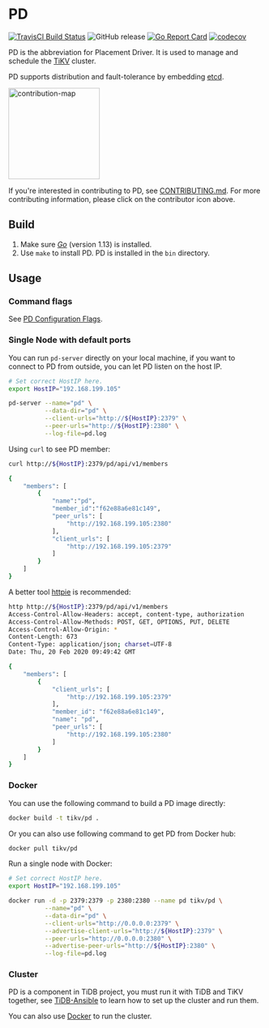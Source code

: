 # PD

[![TravisCI Build Status](https://travis-ci.org/tikv/pd.svg?branch=master)](https://travis-ci.org/tikv/pd)
![GitHub release](https://img.shields.io/github/release/tikv/pd.svg)
[![Go Report Card](https://goreportcard.com/badge/github.com/tikv/pd)](https://goreportcard.com/report/github.com/tikv/pd)
[![codecov](https://codecov.io/gh/tikv/pd/branch/master/graph/badge.svg)](https://codecov.io/gh/tikv/pd)

PD is the abbreviation for Placement Driver. It is used to manage and schedule the [TiKV](https://github.com/tikv/tikv) cluster.

PD supports distribution and fault-tolerance by embedding [etcd](https://github.com/etcd-io/etcd).

[<img src="docs/contribution-map.png" alt="contribution-map" width="180">](https://github.com/pingcap/tidb-map/blob/master/maps/contribution-map.md#pd-placement-driver-for-tikv)

If you're interested in contributing to PD, see [CONTRIBUTING.md](./CONTRIBUTING.md). For more contributing information, please click on the contributor icon above.

## Build

1. Make sure [​*Go*​](https://golang.org/) (version 1.13) is installed.
2. Use `make` to install PD. PD is installed in the `bin` directory.

## Usage

### Command flags

See [PD Configuration Flags](https://pingcap.com/docs/dev/reference/configuration/pd-server/configuration/#pd-configuration-flags).

### Single Node with default ports

You can run `pd-server` directly on your local machine, if you want to connect to PD from outside,
you can let PD listen on the host IP.

```bash
# Set correct HostIP here.
export HostIP="192.168.199.105"

pd-server --name="pd" \
          --data-dir="pd" \
          --client-urls="http://${HostIP}:2379" \
          --peer-urls="http://${HostIP}:2380" \
          --log-file=pd.log
```

Using `curl` to see PD member:

```bash
curl http://${HostIP}:2379/pd/api/v1/members

{
    "members": [
        {
            "name":"pd",
            "member_id":"f62e88a6e81c149",
            "peer_urls": [
                "http://192.168.199.105:2380"
            ],
            "client_urls": [
                "http://192.168.199.105:2379"
            ]
        }
    ]
}
```

A better tool [httpie](https://github.com/jkbrzt/httpie) is recommended:

```bash
http http://${HostIP}:2379/pd/api/v1/members
Access-Control-Allow-Headers: accept, content-type, authorization
Access-Control-Allow-Methods: POST, GET, OPTIONS, PUT, DELETE
Access-Control-Allow-Origin: *
Content-Length: 673
Content-Type: application/json; charset=UTF-8
Date: Thu, 20 Feb 2020 09:49:42 GMT

{
    "members": [
        {
            "client_urls": [
                "http://192.168.199.105:2379"
            ],
            "member_id": "f62e88a6e81c149",
            "name": "pd",
            "peer_urls": [
                "http://192.168.199.105:2380"
            ]
        }
    ]
}
```

### Docker

You can use the following command to build a PD image directly:

```bash
docker build -t tikv/pd .
```

Or you can also use following command to get PD from Docker hub:

```bash
docker pull tikv/pd
```

Run a single node with Docker:

```bash
# Set correct HostIP here.
export HostIP="192.168.199.105"

docker run -d -p 2379:2379 -p 2380:2380 --name pd tikv/pd \
          --name="pd" \
          --data-dir="pd" \
          --client-urls="http://0.0.0.0:2379" \
          --advertise-client-urls="http://${HostIP}:2379" \
          --peer-urls="http://0.0.0.0:2380" \
          --advertise-peer-urls="http://${HostIP}:2380" \
          --log-file=pd.log
```

### Cluster

PD is a component in TiDB project, you must run it with TiDB and TiKV together, see
[TiDB-Ansible](https://pingcap.com/docs/dev/how-to/deploy/orchestrated/ansible/#deploy-tidb-using-ansible)
to learn how to set up the cluster and run them.

You can also use [Docker](https://pingcap.com/docs/dev/how-to/deploy/orchestrated/docker/#deploy-tidb-using-docker)
to run the cluster.

